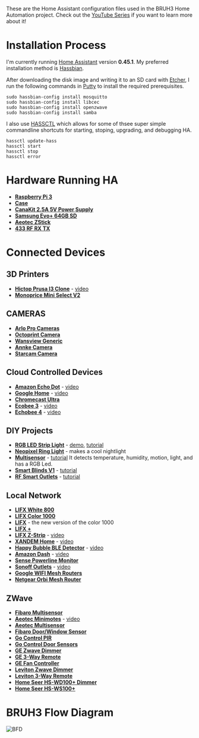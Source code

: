 These are the Home Assistant configuration files used in the BRUH3 Home Automation project. Check out the [YouTube Series](https://www.youtube.com/playlist?list=PLgtGAtCt_hGTc_GAEmMhQ_XVs80mZoBIG) if you want to learn more about it! 

# Installation Process
I'm currently running [Home Assistant](https://home-assistant.io) version __0.45.1__. My preferred installation method is [Hassbian](https://github.com/home-assistant/pi-gen/releases).

After downloading the disk image and writing it to an SD card with [Etcher](https://etcher.io/), I run the following commands in [Putty](https://www.chiark.greenend.org.uk/~sgtatham/putty/latest.html) to install the required prerequisites. 

```
sudo hassbian-config install mosquitto
sudo hassbian-config install libcec
sudo hassbian-config install openzwave
sudo hassbian-config install samba
```
I also use [HASSCTL](https://github.com/dale3h/hassctl) which allows for some of thsee super simple commandline shortcuts for starting, stoping, upgrading, and debugging HA. 

```
hassctl update-hass
hassctl start
hassctl stop
hassctl error
```

# Hardware Running HA
* __[Raspberry Pi 3](http://geni.us/raspberrypi3)__
* __[Case](http://geni.us/2rQEgy5)__
* __[CanaKit 2.5A 5V Power Supply](http://geni.us/2ABPd1D)__
* __[Samsung Evo+ 64GB SD](http://geni.us/PbZS2oD)__
* __[Aeotec ZStick](http://geni.us/N2ULv)__
* __[433 RF RX TX](http://amzn.to/2b5wOS1)__

# Connected Devices

## 3D Printers
* __[Hictop Prusa I3 Clone](http://geni.us/by2Su1)__ - [video](https://www.youtube.com/watch?v=PLRdMtZVQfQ)
* __[Monoprice Mini Select V2](http://geni.us/qHc5)__

## CAMERAS
* __[Arlo Pro Cameras](http://geni.us/R6KFBLt)__ 
* __[Octoprint Camera](http://geni.us/L9zmAA)__
* __[Wansview Generic](http://geni.us/rUXCpE)__
* __[Annke Camera](http://geni.us/pIzE)__
* __[Starcam Camera](http://geni.us/FiF0)__

## Cloud Controlled Devices
* __[Amazon Echo Dot](http://geni.us/8dUBWY)__ - [video](https://www.youtube.com/watch?v=i0uLVU4wnSg)
* __[Google Home](https://madeby.google.com/home/)__ - [video](https://www.youtube.com/watch?v=jznH57NVEgM)
* __[Chromecast Ultra](https://www.google.com/chromecast/tv/ultra/?utm_source=made_by_google&utm_campaign=chromecast_ultra&utm_medium=MS)__
* __[Ecobee 3](http://geni.us/Rwah6)__ - [video](https://www.youtube.com/watch?v=CEKISVYLWbY)
* __[Echobee 4](http://geni.us/f2gP)__ - [video](https://www.youtube.com/watch?v=CEKISVYLWbY)

## DIY Projects
* __[RGB LED Strip Light](https://github.com/bruhautomation/ESP-MQTT-JSON-Digital-LEDs)__ - [demo](https://www.youtube.com/watch?v=DQZ4x6Z3678), [tutorial](https://www.youtube.com/watch?v=9KI36GTgwuQ)
* __[Neopixel Ring Light](https://github.com/bruhautomation/ESP-MQTT-JSON-Digital-LEDs)__ - makes a cool nightlight
* __[Multisensor](https://github.com/bruhautomation/ESP-MQTT-JSON-Multisensor)__ - [tutorial](https://www.youtube.com/watch?v=jpjfVc-9IrQ) It detects temperature, humidity, motion, light, and has a RGB Led.
* __[Smart Blinds V1](http://www.bruhautomation.com/single-post/2016/07/25/The-Cheapest-DIY-WIFI-Automated-Blinds)__ - [tutorial](https://www.youtube.com/watch?v=8bcYB-0bctE)
* __[RF Smart Outlets](http://www.bruhautomation.com/single-post/2016/07/22/433-MHz-RF-Outlets-Version-3)__ - [tutorial](https://www.youtube.com/watch?v=5UUazFbK-Hg)

## Local Network
* __[LIFX White 800](http://geni.us/cMhe)__
* __[LIFX Color 1000](http://geni.us/kPqhQ6)__
* __[LIFX](http://geni.us/kZtRv)__ - the new version of the color 1000
* __[LIFX +](http://geni.us/x9ASfx)__
* __[LIFX Z-Strip](http://geni.us/QQxfJ)__ - [video](https://www.youtube.com/watch?v=jKj2uPEsSlw)
* __[XANDEM Home](http://xandem.com/xandem-home)__ - [video](https://www.youtube.com/watch?v=pXOEu4Pfh0Y)
* __[Happy Bubble BLE Detector](http://geni.us/S4PMXAv)__ - [video](https://www.youtube.com/watch?v=oBkahrDfUFE)
* __[Amazon Dash](http://geni.us/hFfDYuu)__ - [video](https://www.youtube.com/watch?v=qZpJ9W0wCks)
* __[Sense Powerline Monitor](https://sense.com/buy.html)__
* __[Sonoff Outlets](http://geni.us/Svsd)__ - [video](https://www.youtube.com/watch?v=-JxPWA-qxAk)
* __[Google WIFI Mesh Routers](http://geni.us/6BkbVI)__
* __[Netgear Orbi Mesh Router](http://geni.us/HKA1r)__

## ZWave
* __[Fibaro Multisensor](http://geni.us/jZlRt)__
* __[Aeotec Minimotes]( http://geni.us/CcT9zw7)__ - [video](https://www.youtube.com/watch?v=5Vc1Ift7ND8)
* __[Aeotec Multisensor](http://geni.us/5RdjJyA)__
* __[Fibaro Door/Window Sensor](http://geni.us/32voqoV)__
* __[Go Control PIR](http://geni.us/vAcKK)__
* __[Go Control Door Sensors](http://geni.us/vAcKK)__
* __[GE Zwave Dimmer](http://geni.us/3udaM)__
* __[GE 3-Way Remote](http://geni.us/AVBw1tC)__
* __[GE Fan Controller](http://geni.us/R8dl)__
* __[Leviton Zwave Dimmer](http://geni.us/EZEwt2)__
* __[Leviton 3-Way Remote](http://geni.us/EsFez)__
* __[Home Seer HS-WD100+ Dimmer](http://geni.us/BVfIa)__
* __[Home Seer HS-WS100+](http://geni.us/mOEA)__




# BRUH3 Flow Diagram 
![BFD](www/BFDv2.png)
